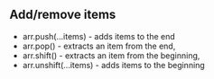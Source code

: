 ## Add/remove items
- arr.push(...items) - adds items to the end
- arr.pop() - extracts an item from the end,
- arr.shift() - extracts an item from the beginning,
- arr.unshift(...items) - adds items to the beginning
